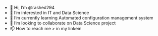 - 👋 Hi, I’m @rashed294
- 👀 I’m interested in IT and Data Science 
- 🌱 I’m currently learning Automated configuration management system
- 💞️ I’m looking to collaborate on Data Science project
- 📫 How to reach me > in my linkein 

<!---
rashed294/rashed294 is a ✨ special ✨ repository because its `README.md` (this file) appears on your GitHub profile.
You can click the Preview link to take a look at your changes.
--->
